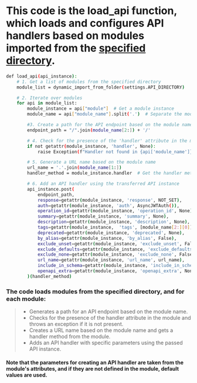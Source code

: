 # This code is the load_api function, which loads and configures API handlers based on modules imported from the [specified directory](https://git.unicon.uz/j.rabbimov/django-ninja-template/-/blob/docs/docs/IMPORT_FOLDER.md).

```bash
def load_api(api_instance):
    # 1. Get a list of modules from the specified directory
    module_list = dynamic_import_from_folder(settings.API_DIRECTORY)

    # 2. Iterate over modules
    for api in module_list:
        module_instance = api["module"]  # Get a module instance
        module_name = api["module_name"].split('.')  # Separate the module name into dots

        #3. Create a path for the API endpoint based on the module name
        endpoint_path = "/".join(module_name[2:]) + '/'

        # 4. Check for the presence of the 'handler' attribute in the module
        if not getattr(module_instance, 'handler', None):
            raise Exception(f"Handler not found in {api['module_name']}")

        # 5. Generate a URL name based on the module name
        url_name = '.'.join(module_name[1:])
        handler_method = module_instance.handler  # Get the handler method from the module

        # 6. Add an API handler using the transferred API instance
        api_instance.post(
            endpoint_path,
            response=getattr(module_instance, 'response', NOT_SET),
            auth=getattr(module_instance, 'auth', AsyncJWTAuth()),
            operation_id=getattr(module_instance, 'operation_id', None),
            summary=getattr(module_instance, 'summary', None),
            description=getattr(module_instance, 'description', None),
            tags=getattr(module_instance,  'tags', [module_name[2:][0]]),
            deprecated=getattr(module_instance, 'deprecated', None),
            by_alias=getattr(module_instance, 'by_alias', False),
            exclude_unset=getattr(module_instance, 'exclude_unset', False),
            exclude_defaults=getattr(module_instance, 'exclude_defaults', False),
            exclude_none=getattr(module_instance, 'exclude_none', False),
            url_name=getattr(module_instance, 'url_name', url_name),
            include_in_schema=getattr(module_instance, 'include_in_schema', True),
            openapi_extra=getattr(module_instance, 'openapi_extra', None),
        )(handler_method)
```

### The code loads modules from the specified directory, and for each module:

>- Generates a path for an API endpoint based on the module name.
>- Checks for the presence of the handler attribute in the module and throws an exception if it is not present.
>- Creates a URL name based on the module name and gets a handler method from the module.
>- Adds an API handler with specific parameters using the passed API instance.


#### Note that the parameters for creating an API handler are taken from the module's attributes, and if they are not defined in the module, default values are used.